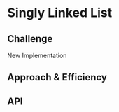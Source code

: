 # Singly Linked List
<!-- Short summary or background information -->

## Challenge
New Implementation 

## Approach & Efficiency
<!-- What approach did you take? Why? What is the Big O space/time for this approach? -->

## API
<!-- Description of each method publicly available to your Linked List -->
